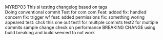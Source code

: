 MYREPO3
This si testing changelog based on tags \
Doing conventional commit
Test for com com
Feat: added
fix: handled concern
fix: trigger wf
feat: added permissions
fix: something woring appeared
test: chck this one out
test1 for multiple commits
test2 for multiple commits
sample change
check on performance
BREAKING CHANGE
using build
breaking and build seemed to not work
